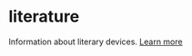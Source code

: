 # literature
Information about literary devices. <a href="https://englishleaflet.com/">Learn more</a>
